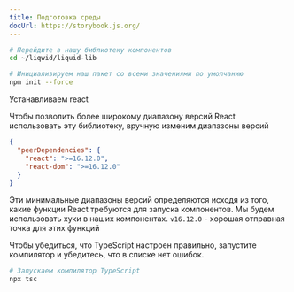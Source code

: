 ```yaml
---
title: Подготовка среды
docUrl: https://storybook.js.org/
---
```


```bash
# Перейдите в нашу библиотеку компонентов
cd ~/liqwid/liquid-lib

# Инициализируем наш пакет со всеми значениями по умолчанию
npm init --force
```

Устанавливаем react

Чтобы позволить более широкому диапазону версий React использовать эту библиотеку, вручную изменим диапазоны версий

```json
{
  "peerDependencies": {
    "react": ">=16.12.0",
    "react-dom": ">=16.12.0"
  }
}
```

Эти минимальные диапазоны версий определяются исходя из того, какие функции React требуются для запуска компонентов. Мы будем использовать хуки в наших компонентах. `v16.12.0` - хорошая отправная точка для этих функций

Чтобы убедиться, что TypeScript настроен правильно, запустите компилятор и убедитесь, что в списке нет ошибок.

```bash
# Запускаем компилятор TypeScript
npx tsc
```
